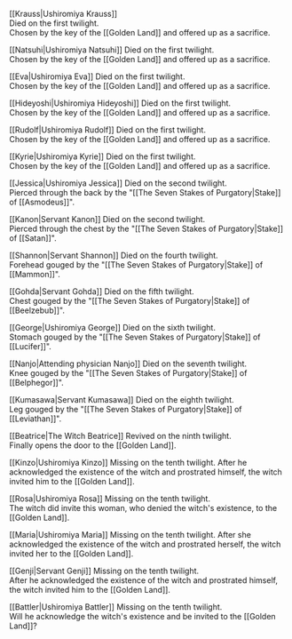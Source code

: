 [[Krauss|Ushiromiya Krauss]]  
Died on the first twilight.  
Chosen by the key of the [[Golden Land]] and offered up as a sacrifice.  
  
[[Natsuhi|Ushiromiya Natsuhi]] 
Died on the first twilight.  
Chosen by the key of the [[Golden Land]] and offered up as a sacrifice.  
  
[[Eva|Ushiromiya Eva]]
Died on the first twilight.  
Chosen by the key of the [[Golden Land]] and offered up as a sacrifice.  
  
[[Hideyoshi|Ushiromiya Hideyoshi]]
Died on the first twilight.  
Chosen by the key of the [[Golden Land]] and offered up as a sacrifice.  
  
[[Rudolf|Ushiromiya Rudolf]]
Died on the first twilight.  
Chosen by the key of the [[Golden Land]] and offered up as a sacrifice.  
  
[[Kyrie|Ushiromiya Kyrie]]
Died on the first twilight.  
Chosen by the key of the [[Golden Land]] and offered up as a sacrifice.  
  
[[Jessica|Ushiromiya Jessica]]
Died on the second twilight.  
Pierced through the back by the "[[The Seven Stakes of Purgatory|Stake]] of [[Asmodeus]]".  
  
[[Kanon|Servant Kanon]]
Died on the second twilight.  
Pierced through the chest by the "[[The Seven Stakes of Purgatory|Stake]] of [[Satan]]".  
  
[[Shannon|Servant Shannon]]
Died on the fourth twilight.  
Forehead gouged by the "[[The Seven Stakes of Purgatory|Stake]] of [[Mammon]]".  
  
[[Gohda|Servant Gohda]]
Died on the fifth twilight.  
Chest gouged by the "[[The Seven Stakes of Purgatory|Stake]] of [[Beelzebub]]".  
  
[[George|Ushiromiya George]]
Died on the sixth twilight.  
Stomach gouged by the "[[The Seven Stakes of Purgatory|Stake]] of [[Lucifer]]".  
  
[[Nanjo|Attending physician Nanjo]]
Died on the seventh twilight.  
Knee gouged by the "[[The Seven Stakes of Purgatory|Stake]] of [[Belphegor]]".  
  
[[Kumasawa|Servant Kumasawa]]
Died on the eighth twilight.  
Leg gouged by the "[[The Seven Stakes of Purgatory|Stake]] of [[Leviathan]]".  
  
[[Beatrice|The Witch Beatrice]] 
Revived on the ninth twilight.  
Finally opens the door to the [[Golden Land]].  
  
[[Kinzo|Ushiromiya Kinzo]]
Missing on the tenth twilight.
After he acknowledged the existence of the witch and prostrated himself, the witch invited him to the [[Golden Land]].
  
[[Rosa|Ushiromiya Rosa]]
Missing on the tenth twilight.  
The witch did invite this woman, who denied the witch's existence, to the [[Golden Land]].  
  
[[Maria|Ushiromiya Maria]]
Missing on the tenth twilight.
After she acknowledged the existence of the witch and prostrated herself, the witch invited her to the [[Golden Land]].
  
[[Genji|Servant Genji]]
Missing on the tenth twilight.  
After he acknowledged the existence of the witch and prostrated himself, the witch invited him to the [[Golden Land]]. 
  
[[Battler|Ushiromiya Battler]]
Missing on the tenth twilight.  
Will he acknowledge the witch's existence and be invited to the [[Golden Land]]?